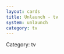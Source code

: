 ```yaml
---
layout: cards
title: Unlaunch - tv
system: unlaunch
category: tv
---
```

<div class="alert alert-secondary mb-4"><span class="i18n innerHTML-category">Category: </span><span class="i18n innerHTML-cat-tv">tv</span></div>
